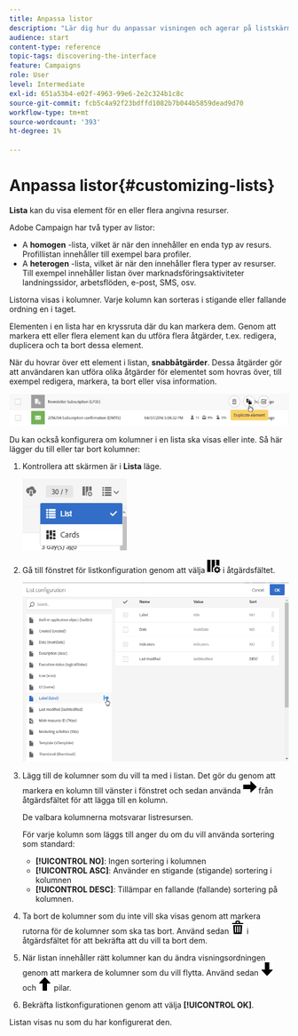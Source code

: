 ```yaml
---
title: Anpassa listor
description: "Lär dig hur du anpassar visningen och agerar på listskärmar i Adobe Campaign Standard:sortera, filtrera, ta bort eller duplicera element. Listar skärmar visar element för en eller flera angivna resurser."
audience: start
content-type: reference
topic-tags: discovering-the-interface
feature: Campaigns
role: User
level: Intermediate
exl-id: 651a53b4-e02f-4963-99e6-2e2c324b1c8c
source-git-commit: fcb5c4a92f23bdffd1082b7b044b5859dead9d70
workflow-type: tm+mt
source-wordcount: '393'
ht-degree: 1%

---
```


# Anpassa listor{#customizing-lists}

**Lista** kan du visa element för en eller flera angivna resurser.

Adobe Campaign har två typer av listor:

* A **homogen** -lista, vilket är när den innehåller en enda typ av resurs. Profillistan innehåller till exempel bara profiler.
* A **heterogen** -lista, vilket är när den innehåller flera typer av resurser. Till exempel innehåller listan över marknadsföringsaktiviteter landningssidor, arbetsflöden, e-post, SMS, osv.

Listorna visas i kolumner. Varje kolumn kan sorteras i stigande eller fallande ordning en i taget.

Elementen i en lista har en kryssruta där du kan markera dem. Genom att markera ett eller flera element kan du utföra flera åtgärder, t.ex. redigera, duplicera och ta bort dessa element.

När du hovrar över ett element i listan, **snabbåtgärder**. Dessa åtgärder gör att användaren kan utföra olika åtgärder för elementet som hovras över, till exempel redigera, markera, ta bort eller visa information.

![](assets/overview_list_quickactions.png)

Du kan också konfigurera om kolumner i en lista ska visas eller inte. Så här lägger du till eller tar bort kolumner:

1. Kontrollera att skärmen är i **Lista** läge.

   ![](assets/export_list_mode_switch.png)

1. Gå till fönstret för listkonfiguration genom att välja ![](assets/columnsettings.png) i åtgärdsfältet.

   ![](assets/list_configuration1.png)

1. Lägg till de kolumner som du vill ta med i listan. Det gör du genom att markera en kolumn till vänster i fönstret och sedan använda ![](assets/arrowright.png) från åtgärdsfältet för att lägga till en kolumn.

   De valbara kolumnerna motsvarar listresursen.

   För varje kolumn som läggs till anger du om du vill använda sortering som standard:

   * **[!UICONTROL NO]**: Ingen sortering i kolumnen
   * **[!UICONTROL ASC]**: Använder en stigande (stigande) sortering i kolumnen
   * **[!UICONTROL DESC]**: Tillämpar en fallande (fallande) sortering på kolumnen.

1. Ta bort de kolumner som du inte vill ska visas genom att markera rutorna för de kolumner som ska tas bort. Använd sedan ![](assets/delete.png) i åtgärdsfältet för att bekräfta att du vill ta bort dem.
1. När listan innehåller rätt kolumner kan du ändra visningsordningen genom att markera de kolumner som du vill flytta. Använd sedan ![](assets/arrowdown.png) och ![](assets/arrowup.png) pilar.
1. Bekräfta listkonfigurationen genom att välja **[!UICONTROL OK]**.

Listan visas nu som du har konfigurerat den.
